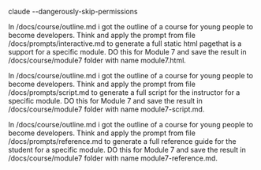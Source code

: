 claude --dangerously-skip-permissions

In /docs/course/outline.md i got the outline of a course for young people to become developers. Think and apply the prompt from file /docs/prompts/interactive.md to generate a full static html pagethat is a support for a specific module. DO this for Module 7 and save the result in /docs/course/module7 folder with name module7.html.

In /docs/course/outline.md i got the outline of a course for young people to become developers. Think and apply the prompt from file /docs/prompts/script.md to generate a full script for the instructor for a specific module. DO this for Module 7 and save the result in /docs/course/module7 folder with name module7-script.md.

In /docs/course/outline.md i got the outline of a course for young people to become developers. Think and apply the prompt from file /docs/prompts/reference.md to generate a full reference guide for the student for a specific module. DO this for Module 7 and save the result in /docs/course/module7 folder with name module7-reference.md.